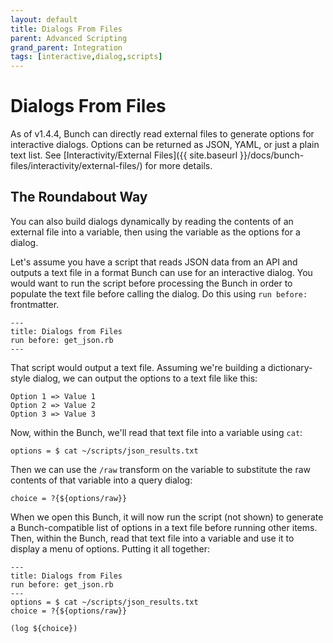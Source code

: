 ```yaml
---
layout: default
title: Dialogs From Files
parent: Advanced Scripting
grand_parent: Integration
tags: [interactive,dialog,scripts]
---
```

# Dialogs From Files

As of v1.4.4, Bunch can directly read external files to generate options for interactive dialogs. Options can be returned as JSON, YAML, or just a plain text list. See [Interactivity/External Files]({{ site.baseurl }}/docs/bunch-files/interactivity/external-files/) for more details.

## The Roundabout Way

You can also build dialogs dynamically by reading the contents of an external file into a variable, then using the variable as the options for a dialog.

Let's assume you have a script that reads JSON data from an API and outputs a text file in a format Bunch can use for an interactive dialog. You would want to run the script before processing the Bunch in order to populate the text file before calling the dialog. Do this using `run before:` frontmatter.

```bunch
---
title: Dialogs from Files
run before: get_json.rb
---
```

That script would output a text file. Assuming we're building a dictionary-style dialog, we can output the options to a text file like this:

```
Option 1 => Value 1
Option 2 => Value 2
Option 3 => Value 3
```

Now, within the Bunch, we'll read that text file into a variable using `cat`:

```
options = $ cat ~/scripts/json_results.txt
```

Then we can use the `/raw` transform on the variable to substitute the raw contents of that variable into a query dialog:

```
choice = ?{${options/raw}}
```

When we open this Bunch, it will now run the script (not shown) to generate a Bunch-compatible list of options in a text file before running other items. Then, within the Bunch, read that text file into a variable and use it to display a menu of options. Putting it all together:

```bunch
---
title: Dialogs from Files
run before: get_json.rb
---
options = $ cat ~/scripts/json_results.txt
choice = ?{${options/raw}}

(log ${choice})
```

